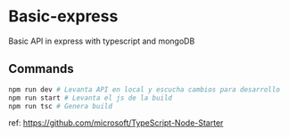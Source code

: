 # Basic-express
Basic  API in express with typescript and mongoDB

## Commands

```bash
npm run dev # Levanta API en local y escucha cambios para desarrollo
npm run start # Levanta el js de la build
npm run tsc # Genera build
```

ref: https://github.com/microsoft/TypeScript-Node-Starter